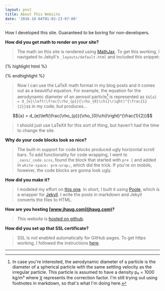 ```yaml
---
layout: post
title: About This Website
date: '2016-10-04T01:02:23-07:00'
---
```



<div class="message">
How I developed this site.  Guaranteed to be boring for non-developers.
</div>


**How did you get math to render on your site?**

> The math on this site is rendered using [MathJax](https://www.mathjax.org/).  To get this working, I navigated to Jekyll's `_layouts/default.html` and included this snippet:

{% highlight html %}
<script type="text/javascript"
    src="http://cdn.mathjax.org/mathjax/latest/MathJax.js?config=TeX-AMS-MML_HTMLorMML">
</script>
{% endhighlight %}

> Now I can use the LaTeX math format in my blog posts and it comes out as a beautiful equation.  For example, the equation for the aerodynamic diameter of an aerosol particle[^fn-aerodyn] is represented as `$${a} = d_{e}\left(\frac{\rho_{p}}{\rho_{0}\chi}\right)^{\frac{1}{2}}$$` in my code, but produces...

$${a} = d_{e}\left(\frac{\rho_{p}}{\rho_{0}\chi}\right)^{\frac{1}{2}}$$

> I should just use LaTeXit for this sort of thing, but haven't had the time to change the site.


**Why do your code blocks look so nice?**

> The built-in support for code blocks produced ugly horizontal scroll bars.  To add functionality for code wrapping, I went to `_sass/_code.scss`, found the block that started with `pre {` and added in `white-space: pre-wrap;`, which did the trick.  If you're on mobile, however, the code blocks are gonna look ugly.  

**How did you make it?**

> I modeled my effort on [this one](http://joshualande.com/jekyll-github-pages-poole). In short, I built it using [Poole](https://github.com/poole/poole), which is a wrapper for [Jekyll](http://jekyllrb.com/).  I write the posts in markdown and Jekyll converts the files to HTML. 


**How are you hosting [www.jhaug.com](jhaug.com)?**

> This website is [hosted on github](https://github.com/joshhaug/joshhaug.github.io).  


**How did you set up that SSL certificate?**

> SSL is not enabled automatically for GitHub pages.  To get https working, I followed the instructions [here](https://sheharyar.me/blog/free-ssl-for-github-pages-with-custom-domains/).

-----
[^fn-aerodyn]: In case you're interested, the aerodynamic diameter of a particle is the diameter of a spherical particle with the same settling velocity as the irregular particle.  This particle is assumed to have a density p₀ = 1000 kg/m³ where Ꭓ represents the correction factor.  I'm still trying out using footnotes in markdown, so that's what I'm doing here.






